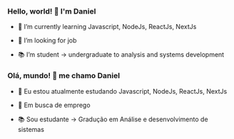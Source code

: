 ### Hello, world! 👋 I'm Daniel

- 🌱 I’m currently learning Javascript, NodeJs, ReactJs, NextJs

- 💼 I’m looking for job

- 📚 I’m student -> undergraduate to analysis and systems development


### Olá, mundo! 👋 me chamo Daniel

- 🌱 Eu estou atualmente estudando Javascript, NodeJs, ReactJs, NextJs

- 💼 Em busca de emprego

- 📚 Sou estudante -> Gradução em Análise e desenvolvimento de sistemas


<!--
**Daniel-Bichof/Daniel-Bichof** is a ✨ _special_ ✨ repository because its `README.md` (this file) appears on your GitHub profile.

Here are some ideas to get you started:

- 🔭 I’m currently working on ...
- 👯 I’m looking to collaborate on ...
- 🤔 I’m looking for help with ...
- 💬 Ask me about ...
- 📫 How to reach me: ...
- 😄 Pronouns: ...
- ⚡ Fun fact: ...

-->
